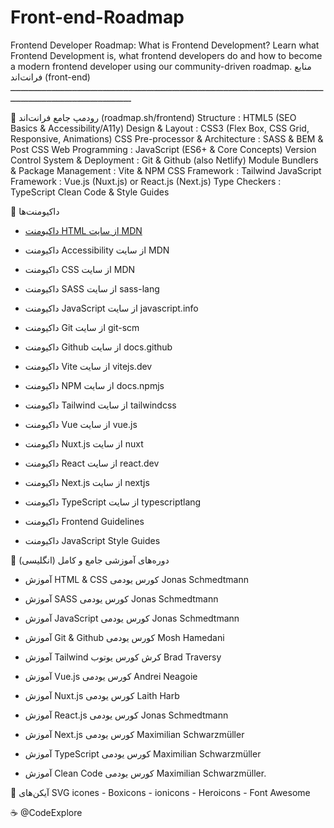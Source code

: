 # Front-end-Roadmap
Frontend Developer Roadmap: What is Frontend Development?  Learn what Frontend Development is, what frontend developers do and how to become a modern frontend developer using our community-driven roadmap.
منابع فرانت‌اند (front-end)
ـــــــــــــــــــــــــــــــــــــــــــــــــــــــــــــــــــــــــــــــــــــــــــــــــــــــــــــــــــــــــــــــــــــــــــــــــــــــــــــــــــــــــ

🎯 رودمپ جامع فرانت‌اند (roadmap.sh/frontend)
Structure : HTML5 (SEO Basics & Accessibility/A11y)
Design & Layout : CSS3 (Flex Box, CSS Grid, Responsive, Animations)
CSS Pre-processor & Architecture : SASS & BEM & Post CSS
Web Programming : JavaScript (ES6+ & Core Concepts)
Version Control System & Deployment : Git & Github (also Netlify)
Module Bundlers & Package Management : Vite & NPM
CSS Framework : Tailwind
JavaScript Framework : Vue.js (Nuxt.js) or React.js (Next.js)
Type Checkers : TypeScript
Clean Code & Style Guides


🎯 داکیومنت‌ها

- [داکیومنت HTML از سایت MDN]([https://developer.mozilla.org/en-US/docs/Web/HTML])

- داکیومنت Accessibility از سایت MDN

- داکیومنت CSS از سایت MDN

- داکیومنت SASS از سایت sass-lang

- داکیومنت JavaScript از سایت javascript.info

- داکیومنت Git از سایت git-scm

- داکیومنت Github از سایت docs.github

- داکیومنت Vite از سایت vitejs.dev

- داکیومنت NPM از سایت docs.npmjs

- داکیومنت Tailwind از سایت tailwindcss

- داکیومنت Vue از سایت vue.js

- داکیومنت Nuxt.js از سایت nuxt

- داکیومنت React از سایت react.dev

- داکیومنت Next.js از سایت nextjs

- داکیومنت TypeScript از سایت typescriptlang

- داکیومنت Frontend Guidelines

- داکیومنت JavaScript Style Guides


🎯 دوره‌های آموزشی جامع و کامل (انگلیسی)
- آموزش HTML & CSS کورس یودمی Jonas Schmedtmann 

- آموزش SASS کورس یودمی Jonas Schmedtmann

- آموزش JavaScript کورس یودمی Jonas Schmedtmann

- آموزش Git & Github کورس یودمی Mosh Hamedani

- آموزش Tailwind کرش کورس یوتوب Brad Traversy

- آموزش Vue.js کورس یودمی Andrei Neagoie

- آموزش Nuxt.js کورس یودمی Laith Harb

- آموزش React.js کورس یودمی Jonas Schmedtmann

- آموزش Next.js کورس یودمی Maximilian Schwarzmüller

- آموزش TypeScript کورس یودمی Maximilian Schwarzmüller

- آموزش Clean Code کورس یودمی Maximilian Schwarzmüller.


🎯 آیکن‌های SVG 
icones - Boxicons - ionicons - Heroicons - Font Awesome

☕️ @CodeExplore
